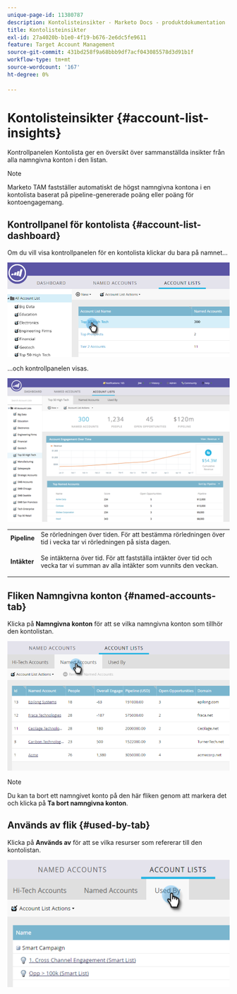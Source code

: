 ```yaml
---
unique-page-id: 11380787
description: Kontolisteinsikter - Marketo Docs - produktdokumentation
title: Kontolisteinsikter
exl-id: 27a4020b-b1e0-4f19-b676-2e6dc5fe9611
feature: Target Account Management
source-git-commit: 431bd258f9a68bbb9df7acf043085578d3d91b1f
workflow-type: tm+mt
source-wordcount: '167'
ht-degree: 0%

---
```


# Kontolisteinsikter {#account-list-insights}

Kontrollpanelen Kontolista ger en översikt över sammanställda insikter från alla namngivna konton i den listan.

>[!NOTE]
>
>Marketo TAM fastställer automatiskt de högst namngivna kontona i en kontolista baserat på pipeline-genererade poäng eller poäng för kontoengagemang.

## Kontrollpanel för kontolista {#account-list-dashboard}

Om du vill visa kontrollpanelen för en kontolista klickar du bara på namnet...

![](assets/one-new.png)

...och kontrollpanelen visas.

![](assets/two-new-1.png)

<table> 
 <tbody> 
  <tr> 
   <td colspan="1"><strong>Pipeline</strong></td> 
   <td colspan="1">Se rörledningen över tiden. För att bestämma rörledningen över tid i vecka tar vi rörledningen på sista dagen.</td> 
  </tr> 
  <tr> 
   <td><strong>Intäkter</strong></td> 
   <td><p>Se intäkterna över tid. För att fastställa intäkter över tid och vecka tar vi summan av alla intäkter som vunnits den veckan.</p></td> 
  </tr> 
 </tbody> 
</table>

## Fliken Namngivna konton {#named-accounts-tab}

Klicka på **Namngivna konton** för att se vilka namngivna konton som tillhör den kontolistan.

![](assets/three-1.png)

>[!NOTE]
>
>Du kan ta bort ett namngivet konto på den här fliken genom att markera det och klicka på **Ta bort namngivna konton**.

## Används av flik {#used-by-tab}

Klicka på **Används av** för att se vilka resurser som refererar till den kontolistan.

![](assets/four-2.png)
